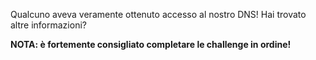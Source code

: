 Qualcuno aveva veramente ottenuto accesso al nostro DNS! Hai trovato altre informazioni?

**NOTA: è fortemente consigliato completare le challenge in ordine!**
